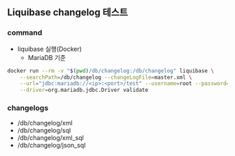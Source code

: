 ## Liquibase changelog 테스트

### command

- liquibase 실행(Docker)
  - MariaDB 기준
```Bash
docker run --rm -v "$(pwd)/db/changelog:/db/changelog" liquibase \
	--searchPath=/db/changelog --changeLogFile=master.xml \
	--url="jdbc:mariadb://<ip>:<port>/test" --username=root --password= \
	--driver=org.mariadb.jdbc.Driver validate
```

### changelogs

- /db/changelog/xml
- /db/changelog/sql
- /db/changelog/xml_sql
- /db/changelog/json_sql
